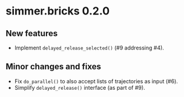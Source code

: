 # simmer.bricks 0.2.0

## New features

* Implement `delayed_release_selected()` (#9 addressing #4).

## Minor changes and fixes

* Fix `do_parallel()` to also accept lists of trajectories as input (#6).
* Simplify `delayed_release()` interface (as part of #9).
